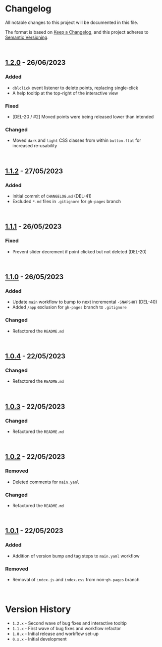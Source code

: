 # Changelog

All notable changes to this project will be documented in this file.

The format is based on [Keep a Changelog](https://keepachangelog.com/en/1.1.0/),
and this project adheres to [Semantic Versioning](https://semver.org/spec/v2.0.0.html).

<br>

## [1.2.0] - 26/06/2023

### Added 
- `dblclick` event listener to delete points, replacing single-click
- A help tooltip at the top-right of the interactive view

### Fixed
- [DEL-20 / #2] Moved points were being released lower than intended

### Changed
- Moved `dark` and `light` CSS classes from within `button.flat` for increased re-usability

<br>

## [1.1.2] - 27/05/2023

### Added
- Initial commit of `CHANGELOG.md` (DEL-41)
- Excluded `*.md` files in `.gitignore` for `gh-pages` branch

<br>

## [1.1.1] - 26/05/2023

### Fixed
- Prevent slider decrement if point clicked but not deleted (DEL-20)

<br>

## [1.1.0] - 26/05/2023

### Added
- Update `main` workflow to bump to next incremental `-SNAPSHOT` (DEL-40)
- Added `/app` exclusion for `gh-pages` branch to `.gitignore`

### Changed
- Refactored the `README.md`

<br>

## [1.0.4] - 22/05/2023

### Changed
- Refactored the `README.md`

<br>

## [1.0.3] - 22/05/2023

### Changed
- Refactored the `README.md`

<br>

## [1.0.2] - 22/05/2023

### Removed
- Deleted comments for `main.yaml`

### Changed
- Refactored the `README.md`

<br>

## [1.0.1] - 22/05/2023

### Added
- Addition of version bump and tag steps to `main.yaml` workflow

### Removed
- Removal of `index.js` and `index.css` from non-`gh-pages` branch

<br>

[1.2.0]: https://github.com/JRSmiffy/delaunay/compare/1.1.2...1.2.0
[1.1.2]: https://github.com/JRSmiffy/delaunay/compare/1.1.1...1.1.2
[1.1.1]: https://github.com/JRSmiffy/delaunay/compare/1.1.0...1.1.1
[1.1.0]: https://github.com/JRSmiffy/delaunay/compare/1.0.4...1.1.0
[1.0.4]: https://github.com/JRSmiffy/delaunay/compare/1.0.3...1.0.4
[1.0.3]: https://github.com/JRSmiffy/delaunay/compare/1.0.2...1.0.3
[1.0.2]: https://github.com/JRSmiffy/delaunay/compare/1.0.1...1.0.2
[1.0.1]: https://github.com/JRSmiffy/delaunay/releases/tag/1.0.1

# Version History
- `1.2.x` - Second wave of bug fixes and interactive tooltip
- `1.1.x` - First wave of bug fixes and workflow refactor
- `1.0.x` - Initial release and workflow set-up
- `0.x.x` - Initial development